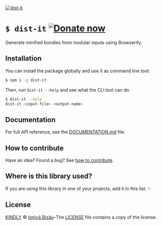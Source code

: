 [![dist-it](http://i.imgur.com/e7FiCip.png)](#)

# `$ dist-it` [![Donate now][donate-now]][paypal-donations]

Generate minified bundles from modular inputs using Browserify.

## Installation

You can install the package globally and use it as command line tool:

```sh
$ npm i -g dist-it
```

Then, run `dist-it --help` and see what the CLI tool can do.

```sh
$ dist-it --help
dist-it <input-file> <output-name>
```

## Documentation

For full API reference, see the [DOCUMENTATION.md][docs] file.

## How to contribute
Have an idea? Found a bug? See [how to contribute][contributing].

## Where is this library used?
If you are using this library in one of your projects, add it in this list. :sparkles:

## License
[KINDLY][license] © [Ionică Bizău][website]–The [LICENSE](/LICENSE) file contains
a copy of the license.

[license]: http://ionicabizau.github.io/kindly-license/?author=Ionic%C4%83%20Biz%C4%83u%20%3Cbizauionica@gmail.com%3E&year=2015
[contributing]: /CONTRIBUTING.md
[website]: http://ionicabizau.net
[docs]: /DOCUMENTATION.md
[paypal-donations]: https://www.paypal.com/cgi-bin/webscr?cmd=_s-xclick&hosted_button_id=MG98D7NPFZ3MG
[donate-now]: http://i.imgur.com/6cMbHOC.png